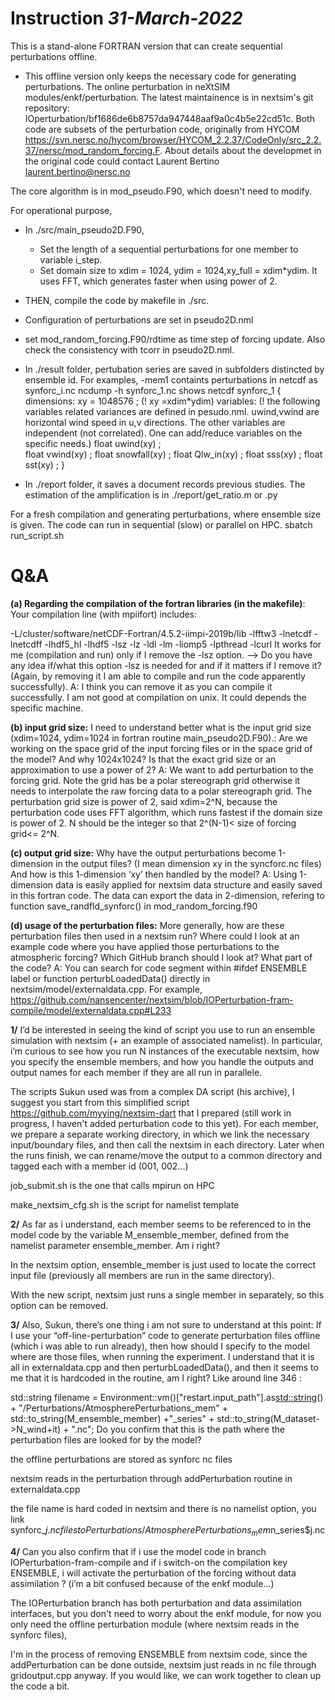 # Instruction _31-March-2022_
This is a stand-alone FORTRAN version that can create sequential perturbations offline. 

- This offline version only keeps the necessary code for generating perturbations. The online perturbation in neXtSIM modules/enkf/perturbation. The latest maintainence is in nextsim's git repository: IOperturbation/bf1686de6b8757da947448aaf9a0c4b5e22cd51c. Both code are subsets of the perturbation code, originally from HYCOM https://svn.nersc.no/hycom/browser/HYCOM_2.2.37/CodeOnly/src_2.2.37/nersc/mod_random_forcing.F. About details about the developmet in the original code could contact Laurent Bertino laurent.bertino@nersc.no

The core algorithm is in mod_pseudo.F90, which doesn't need to modify.

For operational purpose,
- In ./src/main_pseudo2D.F90,     
    - Set the length of a sequential perturbations for one member to variable i_step.
    - Set domain size to xdim = 1024, ydim = 1024,xy_full = xdim*ydim.  It uses FFT, which generates faster when using power of 2.

- THEN, compile the code by makefile in ./src.

- Configuration of perturbations are set in pseudo2D.nml
- set mod_random_forcing.F90/rdtime as time step of forcing update. Also check the consistency with tcorr in pseudo2D.nml.

- In ./result folder, pertubation series are saved in subfolders distincted by ensemble id. For examples,
    -mem1 containts perturbations in netcdf as synforc_i.nc
    ncdump -h synforc_1.nc shows
        netcdf synforc_1 {
        dimensions:
            xy = 1048576 ;       (! xy =xdim*ydim)
        variables:               (! the following variables related variances are defined in pesudo.nml. uwind,vwind are horizontal wind speed in u,v directions. The other variables are independent (not correlated). One can add/reduce variables on the specific needs.)
            float uwind(xy) ;    
            float vwind(xy) ;
            float snowfall(xy) ;
            float Qlw_in(xy) ;
            float sss(xy) ;
            float sst(xy) ;
        }
- In ./report folder, it saves a document records previous studies. The estimation of the amplification is in ./report/get_ratio.m or .py

For a fresh compilation and generating perturbations, where ensemble size is given. The code can run in sequential (slow) or parallel on HPC.
    sbatch run_script.sh


# Q&A
**(a) Regarding the compilation of the fortran libraries (in the makefile)**:
Your compilation line (with mpiifort) includes:

-L/cluster/software/netCDF-Fortran/4.5.2-iimpi-2019b/lib -lfftw3 -lnetcdf -lnetcdff -lhdf5_hl -lhdf5 -lsz -lz -ldl -lm -liomp5 -lpthread -lcurl
It works for me (compilation and run) only if I remove the -lsz option.
—> Do you have any idea if/what this option -lsz is needed for and if it matters if I remove it? (Again, by removing it I am able to compile and run the code apparently successfully).
A: I think you can remove it as you can compile it successfully. I am not good at compilation on unix. It could depends the specific machine.

**(b) input grid size:**
I need to understand better what is the input grid size (xdim=1024, ydim=1024 in fortran routine main_pseudo2D.F90).:
Are we working on the space grid of the input forcing files or in the space grid of the model?
And why 1024x1024? Is that the exact grid size or an approximation to use a power of 2?
A: We want to add perturbation to the forcing grid. Note the grid has be a polar stereograph grid otherwise it needs to interpolate the raw forcing data to a polar stereograph grid. The perturbation grid size is power of 2, said xdim=2^N, because the perturbation code uses FFT algorithm, which runs fastest if the domain size is power of 2. N should be the integer so that 2^(N-1)< size of forcing grid<= 2^N. 

**(c) output grid size:**
Why have the output perturbations become 1-dimension in the output files? (I mean dimension xy in the syncforc.nc files) And how is this 1-dimension ‘xy’ then handled by the model?
A: Using 1-dimension data is easily applied for nextsim data structure and easily saved in this fortran code. The data can export the data in 2-dimension, refering to function save_randfld_synforc() in mod_random_forcing.f90


**(d) usage of the perturbation files:**
More generally, how are these perturbation files then used in a nextsim run? Where could I look at an example code where you have applied those perturbations to the atmospheric forcing? Which GitHub branch should I look at? What part of the code?
A: You can search for code segment within #ifdef ENSEMBLE label or function perturbLoadedData() directly in nextsim/model/externaldata.cpp. For example, https://github.com/nansencenter/nextsim/blob/IOPerturbation-fram-compile/model/externaldata.cpp#L233


**1/** I’d be interested in seeing the kind of script you use to run an ensemble simulation with nextsim (+ an example of associated namelist). In particular, i’m curious to see how you run N instances of the executable nextsim, how you specify the ensemble members, and how you handle the outputs and output names for each member if they are all run in parallele.

The scripts Sukun used was from a complex DA script (his archive), I suggest you start from this simplified script https://github.com/myying/nextsim-dart that I prepared (still work in progress, I haven't added perturbation code to this yet). For each member, we prepare a separate working directory, in which we link the necessary input/boundary files, and then call the nextsim in each directory. Later when the runs finish, we can rename/move the output to a common directory and tagged each with a member id (001, 002...)

job_submit.sh is the one that calls mpirun on HPC

make_nextsim_cfg.sh is the script for namelist template

**2/** As far as i understand, each member seems to be referenced to in the model code by the variable M_ensemble_member, defined from the namelist parameter ensemble_member. Am i right?

In the nextsim option, ensemble_member is just used to locate the correct input file (previously all members are run in the same directory).

With the new script, nextsim just runs a single member in separately, so this option can be removed.


**3/** Also, Sukun, there’s one thing i am not sure to understand at this point: If I use your “off-line-perturbation” code to generate perturbation files offline (which i was able to run already), then how should I specify to the model where are those files, when running the experiment. I understand that it is all in externaldata.cpp and then perturbLoadedData(), and then it seems to me that it is hardcoded in the routine, am I right? Like around line 346 :

std::string filename = Environment::vm()["restart.input_path"].as<std::string>() + "/Perturbations/AtmospherePerturbations_mem" + std::to_string(M_ensemble_member) +"_series" + std::to_string(M_dataset->N_wind+it) + ".nc";
Do you confirm that this is the path where the perturbation files are looked for by the model?

the offline perturbations are stored as synforc nc files

nextsim reads in the perturbation through addPerturbation routine in externaldata.cpp

the file name is hard coded in nextsim and there is no namelist option, you link synforc_$j.nc files to Perturbations/AtmospherePerturbations_mem$n_series$j.nc


**4/** Can you also confirm that if i use the model code in branch IOPerturbation-fram-compile and if i switch-on the compilation key ENSEMBLE, i will activate the perturbation of the forcing without data assimilation ? (i’m a bit confused because of the enkf module…)

The IOPerturbation branch has both perturbation and data assimilation interfaces, but you don't need to worry about the enkf module, for now you only need the offline perturbation module (where nextsim reads in the synforc files),

I'm in the process of removing ENSEMBLE from nextsim code, since the addPerturbation can be done outside, nextsim just reads in nc file through gridoutput.cpp anyway. If you would like, we can work together to clean up the code a bit.
